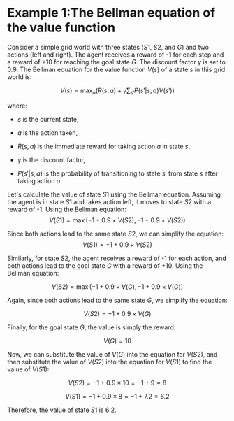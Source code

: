 
# Example 1:The Bellman equation of the value function

Consider a simple grid world with three states ($S1$, $S2$, and $G$) and
two actions (left and right). The agent receives a reward of -1 for each
step and a reward of +10 for reaching the goal state $G$. The discount
factor $\gamma$ is set to 0.9.
The Bellman equation for the value function $V(s)$ of a state $s$ in
this grid world is:

$$V(s) = \max_a \left( R(s, a) + \gamma \sum_{s'} P(s' | s, a) V(s') \right)$$

where:

-   $s$ is the current state,

-   $a$ is the action taken,

-   $R(s, a)$ is the immediate reward for taking action $a$ in state
    $s$,

-   $\gamma$ is the discount factor,

-   $P(s' | s, a)$ is the probability of transitioning to state $s'$
    from state $s$ after taking action $a$.

Let's calculate the value of state $S1$ using the Bellman equation.
Assuming the agent is in state $S1$ and takes action left, it moves to
state $S2$ with a reward of -1. Using the Bellman equation:
$$V(S1) = \max \left( -1 + 0.9 \times V(S2), -1 + 0.9 \times V(S2) \right)$$

Since both actions lead to the same state $S2$, we can simplify the
equation: $$V(S1) = -1 + 0.9 \times V(S2)$$

Similarly, for state $S2$, the agent receives a reward of -1 for each
action, and both actions lead to the goal state $G$ with a reward of
+10. Using the Bellman equation:

$$V(S2) = \max \left( -1 + 0.9 \times V(G), -1 + 0.9 \times V(G) \right)$$

Again, since both actions lead to the same state $G$, we simplify the
equation:

$$V(S2) = -1 + 0.9 \times V(G)$$

Finally, for the goal state $G$, the value is simply the reward:

$$V(G) = 10$$

Now, we can substitute the value of $V(G)$ into the equation for
$V(S2)$, and then substitute the value of $V(S2)$ into the equation for
$V(S1)$ to find the value of $V(S1)$:

$$V(S2) = -1 + 0.9 \times 10 = -1 + 9 = 8$$

$$V(S1) = -1 + 0.9 \times 8 = -1 + 7.2 = 6.2$$

Therefore, the value of state $S1$ is $6.2$.
